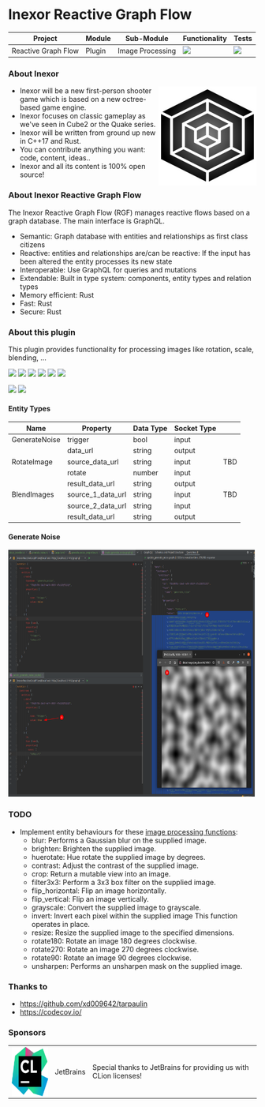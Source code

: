 # Inexor Reactive Graph Flow

| Project             | Module | Sub-Module       | Functionality                                                        | Tests                                                                                                                                                                         |
|---------------------|--------|------------------|----------------------------------------------------------------------|-------------------------------------------------------------------------------------------------------------------------------------------------------------------------------|
| Reactive Graph Flow | Plugin | Image Processing | <img src="https://img.shields.io/badge/state-inprogress-yellow">     | [<img src="https://img.shields.io/codecov/c/github/aschaeffer/inexor-rgf-plugin-image-processing">](https://app.codecov.io/gh/aschaeffer/inexor-rgf-plugin-image-processing)  |

### About Inexor

<a href="https://inexor.org/">
<img align="right" width="200" height="200" src="https://raw.githubusercontent.com/aschaeffer/inexor-rgf-plugin-image-processing/main/docs/images/inexor_2.png">
</a>

* Inexor will be a new first-person shooter game which is based on a new octree-based game engine.
* Inexor focuses on classic gameplay as we've seen in Cube2 or the Quake series.
* Inexor will be written from ground up new in C++17 and Rust.
* You can contribute anything you want: code, content, ideas..
* Inexor and all its content is 100% open source!

### About Inexor Reactive Graph Flow

The Inexor Reactive Graph Flow (RGF) manages reactive flows based on a graph database. The main interface is GraphQL.

* Semantic: Graph database with entities and relationships as first class citizens
* Reactive: entities and relationships are/can be reactive: If the input has been altered the entity processes its new state
* Interoperable: Use GraphQL for queries and mutations
* Extendable: Built in type system: components, entity types and relation types
* Memory efficient: Rust
* Fast: Rust
* Secure: Rust

### About this plugin

This plugin provides functionality for processing images like rotation, scale, blending, ...

[<img src="https://img.shields.io/badge/Language-Rust-brightgreen">](https://www.rust-lang.org/)
[<img src="https://img.shields.io/badge/Platforms-Linux%20%26%20Windows-brightgreen">]()
[<img src="https://img.shields.io/github/workflow/status/aschaeffer/inexor-rgf-plugin-image-processing/Rust">](https://github.com/aschaeffer/inexor-rgf-plugin-image-processing/actions?query=workflow%3ARust)
[<img src="https://img.shields.io/github/last-commit/aschaeffer/inexor-rgf-plugin-image-processing">]()
[<img src="https://img.shields.io/github/languages/code-size/aschaeffer/inexor-rgf-plugin-image-processing">]()
[<img src="https://img.shields.io/codecov/c/github/aschaeffer/inexor-rgf-plugin-image-processing">](https://app.codecov.io/gh/aschaeffer/inexor-rgf-plugin-image-processing)

[<img src="https://img.shields.io/github/license/aschaeffer/inexor-rgf-plugin-image-processing">](https://github.com/aschaeffer/inexor-rgf-plugin-image-processing/blob/main/LICENSE)
[<img src="https://img.shields.io/discord/698219248954376256?logo=discord">](https://discord.com/invite/acUW8k7)

#### Entity Types

| Name          | Property          | Data Type | Socket Type |     |
|---------------|-------------------|-----------|-------------|-----|
| GenerateNoise | trigger           | bool      | input       |     |
|               | data_url          | string    | output      |     |
| RotateImage   | source_data_url   | string    | input       | TBD |
|               | rotate            | number    | input       |     |
|               | result_data_url   | string    | output      |     |
| BlendImages   | source_1_data_url | string    | input       | TBD |
|               | source_2_data_url | string    | input       |     |
|               | result_data_url   | string    | output      |     |

#### Generate Noise

<img width="500" height="500" src="https://raw.githubusercontent.com/aschaeffer/inexor-rgf-plugin-image-processing/main/docs/images/generate_noise.png">

### TODO

* Implement entity behaviours for these [image processing functions](https://github.com/image-rs/image#image-processing-functions):
  * blur: Performs a Gaussian blur on the supplied image.
  * brighten: Brighten the supplied image. 
  * huerotate: Hue rotate the supplied image by degrees. 
  * contrast: Adjust the contrast of the supplied image. 
  * crop: Return a mutable view into an image. 
  * filter3x3: Perform a 3x3 box filter on the supplied image. 
  * flip_horizontal: Flip an image horizontally. 
  * flip_vertical: Flip an image vertically. 
  * grayscale: Convert the supplied image to grayscale. 
  * invert: Invert each pixel within the supplied image This function operates in place. 
  * resize: Resize the supplied image to the specified dimensions. 
  * rotate180: Rotate an image 180 degrees clockwise. 
  * rotate270: Rotate an image 270 degrees clockwise. 
  * rotate90: Rotate an image 90 degrees clockwise. 
  * unsharpen: Performs an unsharpen mask on the supplied image.

### Thanks to

* https://github.com/xd009642/tarpaulin
* https://codecov.io/

### Sponsors

|                                                                                                                                                                                                                               |           |                                                                   |
|-------------------------------------------------------------------------------------------------------------------------------------------------------------------------------------------------------------------------------|-----------|-------------------------------------------------------------------|
| <a href="https://www.jetbrains.com/?from=github.com/inexorgame"><img align="right" width="100" height="100" src="https://raw.githubusercontent.com/aschaeffer/inexor-rgf-plugin-logical/main/docs/images/icon_CLion.svg"></a> | JetBrains | Special thanks to JetBrains for providing us with CLion licenses! |
